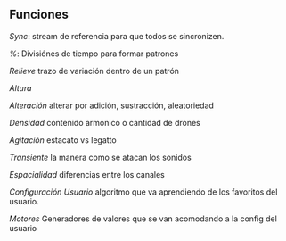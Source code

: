 ## Funciones

*Sync*: stream de referencia para que todos se sincronizen.

*%*: Divisiónes de tiempo para formar patrones

*Relieve* trazo de  variación dentro de un patrón

*Altura* 

*Alteración* alterar por adición, sustracción, aleatoriedad

*Densidad* contenido armonico o cantidad de drones

*Agitación* estacato vs legatto

*Transiente* la manera como se atacan los sonidos

*Espacialidad* diferencias entre los canales

*Configuración Usuario* algoritmo que va aprendiendo de los favoritos del usuario.

*Motores* Generadores de valores que se van acomodando a la config del usuario

